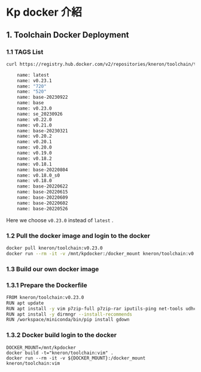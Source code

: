 # Kp docker 介紹

## 1. Toolchain Docker Deployment

### 1.1 TAGS List

```bash
curl https://registry.hub.docker.com/v2/repositories/kneron/toolchain/tags | yq -p json -o yaml | grep ' name: '
```

```bash
    name: latest
    name: v0.23.1
    name: "720"
    name: "520"
    name: base-20230922
    name: base
    name: v0.23.0
    name: se_20230926
    name: v0.22.0
    name: v0.21.0
    name: base-20230321
    name: v0.20.2
    name: v0.20.1
    name: v0.20.0
    name: v0.19.0
    name: v0.18.2
    name: v0.18.1
    name: base-20220804
    name: v0.18.0_s0
    name: v0.18.0
    name: base-20220622
    name: base-20220615
    name: base-20220609
    name: base-20220602
    name: base-20220526
```

Here we choose `v0.23.0` instead of `latest` .

### 1.2 Pull the docker image and login to the docker

```bash
docker pull kneron/toolchain:v0.23.0
docker run --rm -it -v /mnt/kpdocker:/docker_mount kneron/toolchain:v0.23.0
```

### 1.3 Build our own docker image

### 1.3.1 Prepare the Dockerfile

```bash
FROM kneron/toolchain:v0.23.0
RUN apt update
RUN apt install -y vim p7zip-full p7zip-rar iputils-ping net-tools udhcpc cython rar libsqlite3-dev
RUN apt install -y dirmngr --install-recommends
RUN /workspace/miniconda/bin/pip install gdown
```
### 1.3.2 Docker build login to the docker

```
DOCKER_MOUNT=/mnt/kpdocker
docker build -t="kneron/toolchain:vim" .
docker run --rm -it -v ${DOCKER_MOUNT}:/docker_mount kneron/toolchain:vim
```



